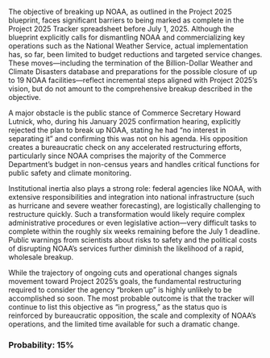 The objective of breaking up NOAA, as outlined in the Project 2025 blueprint, faces significant barriers to being marked as complete in the Project 2025 Tracker spreadsheet before July 1, 2025. Although the blueprint explicitly calls for dismantling NOAA and commercializing key operations such as the National Weather Service, actual implementation has, so far, been limited to budget reductions and targeted service changes. These moves—including the termination of the Billion-Dollar Weather and Climate Disasters database and preparations for the possible closure of up to 19 NOAA facilities—reflect incremental steps aligned with Project 2025’s vision, but do not amount to the comprehensive breakup described in the objective.

A major obstacle is the public stance of Commerce Secretary Howard Lutnick, who, during his January 2025 confirmation hearing, explicitly rejected the plan to break up NOAA, stating he had “no interest in separating it” and confirming this was not on his agenda. His opposition creates a bureaucratic check on any accelerated restructuring efforts, particularly since NOAA comprises the majority of the Commerce Department’s budget in non-census years and handles critical functions for public safety and climate monitoring.

Institutional inertia also plays a strong role: federal agencies like NOAA, with extensive responsibilities and integration into national infrastructure (such as hurricane and severe weather forecasting), are logistically challenging to restructure quickly. Such a transformation would likely require complex administrative procedures or even legislative action—very difficult tasks to complete within the roughly six weeks remaining before the July 1 deadline. Public warnings from scientists about risks to safety and the political costs of disrupting NOAA’s services further diminish the likelihood of a rapid, wholesale breakup.

While the trajectory of ongoing cuts and operational changes signals movement toward Project 2025’s goals, the fundamental restructuring required to consider the agency “broken up” is highly unlikely to be accomplished so soon. The most probable outcome is that the tracker will continue to list this objective as “in progress,” as the status quo is reinforced by bureaucratic opposition, the scale and complexity of NOAA’s operations, and the limited time available for such a dramatic change.

### Probability: 15%